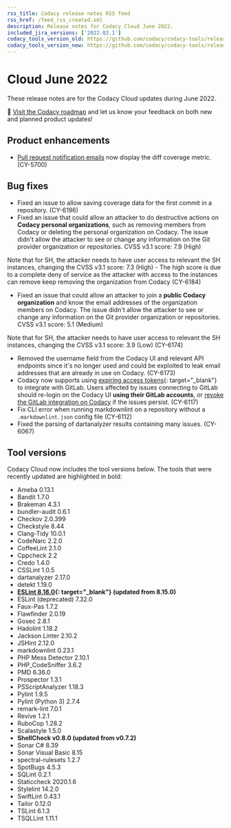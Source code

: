 ```yaml
---
rss_title: Codacy release notes RSS feed
rss_href: /feed_rss_created.xml
description: Release notes for Codacy Cloud June 2022.
included_jira_versions: ['2022.Q3.1']
codacy_tools_version_old: https://github.com/codacy/codacy-tools/releases/tag/6.1.19
codacy_tools_version_new: https://github.com/codacy/codacy-tools/releases/tag/6.1.55
---
```


# Cloud June 2022

These release notes are for the Codacy Cloud updates during June 2022.

📢 [Visit the Codacy roadmap](https://roadmap.codacy.com) and <span class="skip-vale">let us know</span> your feedback on both new and planned product updates!

<!--TODO Check these issues manually

Jira issues without release notes

Epics:
Bugs and Community Issues:
Others:
-   https://codacy.atlassian.net/browse/CY-6186
-   https://codacy.atlassian.net/browse/CY-6151
-   https://codacy.atlassian.net/browse/CY-5984
-   https://codacy.atlassian.net/browse/CY-5465
-   https://codacy.atlassian.net/browse/CY-4131
-   https://codacy.atlassian.net/browse/CY-4074
-   https://codacy.atlassian.net/browse/CY-3855

Jira issues with disabled release notes

Epics:
-   https://codacy.atlassian.net/browse/CY-5746
Bugs and Community Issues:
-   https://codacy.atlassian.net/browse/CY-6270
-   https://codacy.atlassian.net/browse/CY-6235
-   https://codacy.atlassian.net/browse/CY-6233
-   https://codacy.atlassian.net/browse/CY-6188
-   https://codacy.atlassian.net/browse/CY-6187
-   https://codacy.atlassian.net/browse/CY-6183
-   https://codacy.atlassian.net/browse/CY-6170
-   https://codacy.atlassian.net/browse/CY-6120
-   https://codacy.atlassian.net/browse/CY-5977
-->

## Product enhancements

-   [Pull request notification emails](../../account/emails.md#managing-your-email-notifications) now display the diff coverage metric. (CY-5700)

## Bug fixes

-   Fixed an issue to allow saving coverage data for the first commit in a repository. (CY-6196)
-   Fixed an issue that could allow an attacker to do destructive actions on **Codacy personal organizations**, such as removing members from Codacy or deleting the personal organization on Codacy. The issue didn't allow the attacker to see or change any information on the Git provider organization or repositories. CVSS v3.1 score: 7.9 (High)

Note that for SH, the attacker needs to have user access to relevant the SH instances, changing the CVSS v3.1 score: 7.3 (High) - The high score is due to a complete deny of service as the attacker with access to the instances can remove keep removing the organization from Codacy  (CY-6184)
-   Fixed an issue that could allow an attacker to join a **public Codacy organization** and know the email addresses of the organization members on Codacy. The issue didn't allow the attacker to see or change any information on the Git provider organization or repositories. CVSS v3.1 score: 5.1 (Medium)

Note that for SH, the attacker needs to have user access to relevant the SH instances, changing the CVSS v3.1 score: 3.9 (Low) (CY-6174)
-   Removed the username field from the Codacy UI and relevant API endpoints since it's no longer used and could be exploited to leak email addresses that are already in use on Codacy. (CY-6173)
-   Codacy now supports using [expiring access tokens](https://docs.gitlab.com/ee/integration/oauth_provider.html#expiring-access-tokens){: target="_blank"} to integrate with GitLab. Users affected by issues connecting to GitLab should re-login on the Codacy UI **using their GitLab accounts**, or [revoke the GitLab integration on Codacy](../../v8.1/getting-started/which-permissions-does-codacy-need-from-my-account.md#revoking-access-to-integrations) if the issues persist. (CY-6117)
-   Fix CLI error when running markdownlint on a repository without a `.markdownlint.json` config file (CY-6112)
-   Fixed the parsing of dartanalyzer results containing many issues. (CY-6067)

## Tool versions

Codacy Cloud now includes the tool versions below. The tools that were recently updated are highlighted in bold:

-   Ameba 0.13.1
-   Bandit 1.7.0
-   Brakeman 4.3.1
-   bundler-audit 0.6.1
-   Checkov 2.0.399
-   Checkstyle 8.44
-   Clang-Tidy 10.0.1
-   CodeNarc 2.2.0
-   CoffeeLint 2.1.0
-   Cppcheck 2.2
-   Credo 1.4.0
-   CSSLint 1.0.5
-   dartanalyzer 2.17.0
-   detekt 1.19.0
-   **[ESLint 8.18.0](https://github.com/eslint/eslint/releases/tag/v8.18.0){: target="_blank"} (updated from 8.15.0)**
-   ESLint (deprecated) 7.32.0
-   Faux-Pas 1.7.2
-   Flawfinder 2.0.19
-   Gosec 2.8.1
-   Hadolint 1.18.2
-   Jackson Linter 2.10.2
-   JSHint 2.12.0
-   markdownlint 0.23.1
-   PHP Mess Detector 2.10.1
-   PHP_CodeSniffer 3.6.2
-   PMD 6.36.0
-   Prospector 1.3.1
-   PSScriptAnalyzer 1.18.3
-   Pylint 1.9.5
-   Pylint (Python 3) 2.7.4
-   remark-lint 7.0.1
-   Revive 1.2.1
-   RuboCop 1.28.2
-   Scalastyle 1.5.0
-   **ShellCheck v0.8.0 (updated from v0.7.2)**
-   Sonar C# 8.39
-   Sonar Visual Basic 8.15
-   spectral-rulesets 1.2.7
-   SpotBugs 4.5.3
-   SQLint 0.2.1
-   Staticcheck 2020.1.6
-   Stylelint 14.2.0
-   SwiftLint 0.43.1
-   Tailor 0.12.0
-   TSLint 6.1.3
-   TSQLLint 1.11.1
